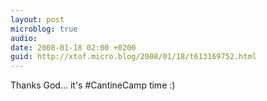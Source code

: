 ```yaml
---
layout: post
microblog: true
audio: 
date: 2008-01-18 02:00 +0200
guid: http://xtof.micro.blog/2008/01/18/t613169752.html
---
```

Thanks God... it's #CantineCamp time :)
